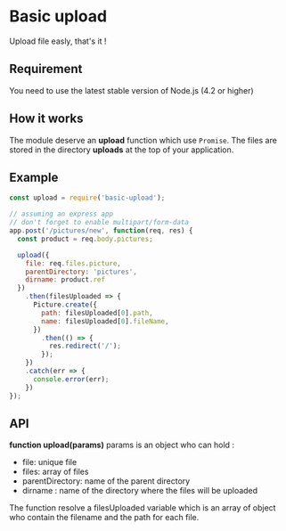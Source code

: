 # Basic upload

Upload file easly, that's it !

## Requirement
You need to use the latest stable version of Node.js (4.2 or higher)

## How it works

The module deserve an **upload** function which use `Promise`.
The files are stored in the directory **uploads** at the top of your application.

## Example 
```js
const upload = require('basic-upload');

// assuming an express app
// don't forget to enable multipart/form-data 
app.post('/pictures/new', function(req, res) {
  const product = req.body.pictures;

  upload({
    file: req.files.picture, 
    parentDirectory: 'pictures', 
    dirname: product.ref
  })
    .then(filesUploaded => {
      Picture.create({
        path: filesUploaded[0].path,
        name: filesUploaded[0].fileName,
      })
        .then(() => {
          res.redirect('/');
        });
    })
    .catch(err => {
      console.error(err);
    })
});
```

## API

**function upload(params)**
params is an object who can hold :

- file: unique file
- files: array of files
- parentDirectory: name of the parent directory
- dirname : name of the directory where the files will be uploaded

The function resolve a filesUploaded variable which is an array of object who contain the filename and the path for each file.